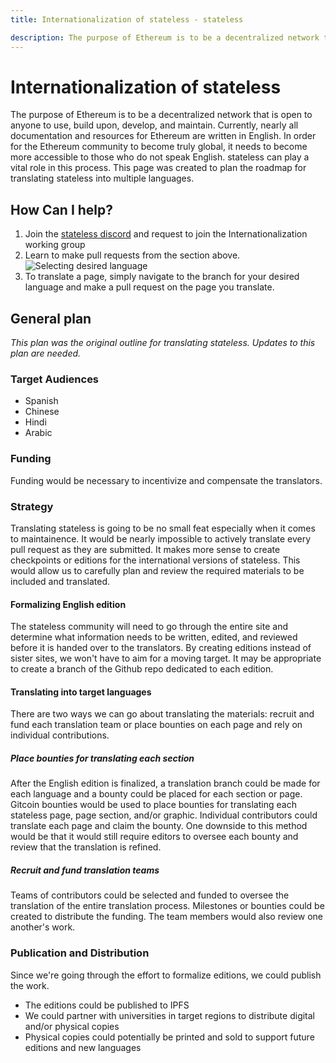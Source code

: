 ```yaml
---
title: Internationalization of stateless - stateless

description: The purpose of Ethereum is to be a decentralized network that is open to anyone to use, build upon, develop, and maintain.
---
```


# Internationalization of stateless

The purpose of Ethereum is to be a decentralized network that is open to anyone to use, build upon, develop, and maintain. Currently, nearly all documentation and resources for Ethereum are written in English. In order for the Ethereum community to become truly global, it needs to become more accessible to those who do not speak English. stateless can play a vital role in this process. This page was created to plan the roadmap for translating stateless into multiple languages.

## How Can I help?
1. Join the [stateless discord](https://discord.gg/Svn8nJh) and request to join the Internationalization working group
2. Learn to make pull requests from the section above.
![Selecting desired language](https://i.imgur.com/HgQ70ce.png)
3. To translate a page, simply navigate to the branch for your desired language and make a pull request on the page you translate.

## General plan 
*This plan was the original outline for translating stateless. Updates to this plan are needed.*

### Target Audiences

* Spanish
* Chinese
* Hindi
* Arabic

### Funding

Funding would be necessary to incentivize and compensate the translators.

### Strategy

Translating stateless is going to be no small feat especially when it comes to maintainence. It would be nearly impossible to actively translate every pull request as they are submitted. It makes more sense to create checkpoints or editions for the international versions of stateless. This would allow us to carefully plan and review the required materials to be included and translated.

#### Formalizing English edition

The stateless community will need to go through the entire site and determine what information needs to be written, edited, and reviewed before it is handed over to the translators. By creating editions instead of sister sites, we won't have to aim for a moving target. It may be appropriate to create a branch of the Github repo dedicated to each edition.

#### Translating into target languages

There are two ways we can go about translating the materials: recruit and fund each translation team or place bounties on each page and rely on individual contributions.

##### Place bounties for translating each section

After the English edition is finalized, a translation branch could be made for each language and a bounty could be placed for each section or page. Gitcoin bounties would be used to place bounties for translating each stateless page, page section, and/or graphic. Individual contributors could translate each page and claim the bounty. One downside to this method would be that it would still require editors to oversee each bounty and review that the translation is refined.

##### Recruit and fund translation teams

Teams of contributors could be selected and funded to oversee the translation of the entire translation process. Milestones or bounties could be created to distribute the funding. The team members would also review one another's work.

### Publication and Distribution

Since we're going through the effort to formalize editions, we could publish the work.

* The editions could be published to IPFS
* We could partner with universities in target regions to distribute digital and/or physical copies
* Physical copies could potentially be printed and sold to support future editions and new languages

